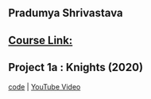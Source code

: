 
## Pradumya Shrivastava

## [Course Link:](https://www.edx.org/course/cs50s-introduction-to-artificial-intelligence-with-python)

## Project 1a : Knights (2020)
[code](https://github.com/me50/PradumyaShrivastava/tree/ai50/projects/2020/x/knights) | [YouTube Video](https://youtu.be/iLqHwtSDx80)